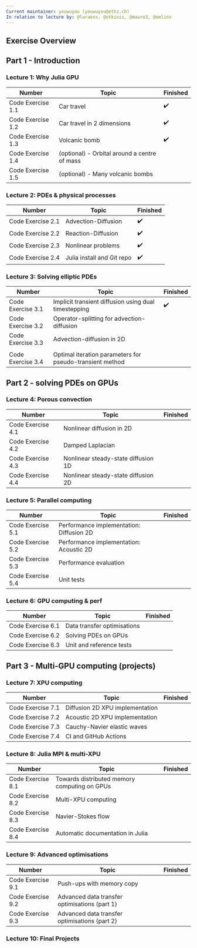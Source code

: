 ```yaml
---
Current maintainer: youwuyou (youwuyou@ethz.ch)
In relation to lecture by: @luraess, @utkinis, @mauro3, @omlins
---
```


## **Exercise Overview**

## Part 1 - Introduction


### Lecture 1: Why Julia GPU

| Number | Topic | Finished |
| --- | --- | --- |
| Code Exercise 1.1 | Car travel | :heavy_check_mark: |
| Code Exercise 1.2 | Car travel in 2 dimensions | :heavy_check_mark: |
| Code Exercise 1.3 | Volcanic bomb | :heavy_check_mark: |
| Code Exercise 1.4 | (optional) - Orbital around a centre of mass |  |
| Code Exercise 1.5 | (optional) - Many volcanic bombs |  |



### Lecture 2: PDEs & physical processes

| Number | Topic | Finished |
| --- | --- | --- |
| Code Exercise 2.1 | Advection-Diffusion | :heavy_check_mark: |
| Code Exercise 2.2 | Reaction-Diffusion | :heavy_check_mark: |
| Code Exercise 2.3 | Nonlinear problems | :heavy_check_mark: |
| Code Exercise 2.4 | Julia install and Git repo | :heavy_check_mark: |


### Lecture 3: Solving elliptic PDEs

| Number | Topic | Finished |
| --- | --- | --- |
| Code Exercise 3.1 | Implicit transient diffusion using dual timestepping | :heavy_check_mark: |
| Code Exercise 3.2 | Operator-splitting for advection-diffusion |  |
| Code Exercise 3.3 | Advection-diffusion in 2D
 |  |
| Code Exercise 3.4 | Optimal iteration parameters for pseudo-transient method |  |







## Part 2 - solving PDEs on GPUs


### Lecture 4: Porous convection

| Number | Topic | Finished |
| --- | --- | --- |
| Code Exercise 4.1 | Nonlinear diffusion in 2D |  |
| Code Exercise 4.2 | Damped Laplacian |  |
| Code Exercise 4.3 | Nonlinear steady-state diffusion 1D |  |
| Code Exercise 4.4 | Nonlinear steady-state diffusion 2D |  |


### Lecture 5: Parallel computing

| Number | Topic | Finished |
| --- | --- | --- |
| Code Exercise 5.1 | Performance implementation: Diffusion 2D |  |
| Code Exercise 5.2 | Performance implementation: Acoustic 2D |  |
| Code Exercise 5.3 | Performance evaluation |  |
| Code Exercise 5.4 | Unit tests |  |

### Lecture 6: GPU computing & perf

| Number | Topic | Finished |
| --- | --- | --- |
| Code Exercise 6.1 | Data transfer optimisations |  |
| Code Exercise 6.2 | Solving PDEs on GPUs |  |
| Code Exercise 6.3 | Unit and reference tests |  |







## Part 3 - Multi-GPU computing (projects)

### Lecture 7: XPU computing

| Number | Topic | Finished |
| --- | --- | --- |
| Code Exercise 7.1 | Diffusion 2D XPU implementation |  |
| Code Exercise 7.2 | Acoustic 2D XPU implementation |  |
| Code Exercise 7.3 | Cauchy-Navier elastic waves |  |
| Code Exercise 7.4 | CI and GitHub Actions |  |


### Lecture 8: Julia MPI & multi-XPU

| Number | Topic | Finished |
| --- | --- | --- |
| Code Exercise 8.1 | Towards distributed memory computing on GPUs |  |
| Code Exercise 8.2 | Multi-XPU computing |  |
| Code Exercise 8.3 | Navier-Stokes flow |  |
| Code Exercise 8.4 | Automatic documentation in Julia |  |



### Lecture 9: Advanced optimisations

| Number | Topic | Finished |
| --- | --- | --- |
| Code Exercise 9.1 | Push-ups with memory copy |  |
| Code Exercise 9.2 | Advanced data transfer optimisations (part 1) |  |
| Code Exercise 9.3 | Advanced data transfer optimisations (part 2) |  |


### Lecture 10: Final Projects

